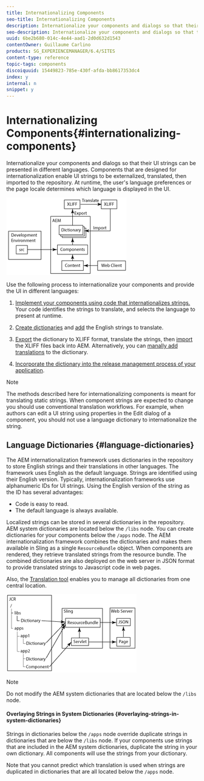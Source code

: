 ```yaml
---
title: Internationalizing Components
seo-title: Internationalizing Components
description: Internationalize your components and dialogs so that their UI strings can be presented in different languages
seo-description: Internationalize your components and dialogs so that their UI strings can be presented in different languages
uuid: 6be2b680-014c-4e44-aad1-2d0d632d1543
contentOwner: Guillaume Carlino
products: SG_EXPERIENCEMANAGER/6.4/SITES
content-type: reference
topic-tags: components
discoiquuid: 15449823-785e-430f-afda-bb8617353dc4
index: y
internal: n
snippet: y
---
```


# Internationalizing Components{#internationalizing-components}

Internationalize your components and dialogs so that their UI strings can be presented in different languages. Components that are designed for internationalization enable UI strings to be externalized, translated, then imported to the repository. At runtime, the user's language preferences or the page locale determines which language is displayed in the UI.

![](assets/chlimage_1-13.png)

Use the following process to internationalize your components and provide the UI in different languages:

1. [Implement your components using code that internationalizes strings.](../../../sites/developing/using/i18n-dev.md) Your code identifies the strings to translate, and selects the language to present at runtime.
1. [Create dictionaries](../../../sites/developing/using/i18n-translator.md#main-pars-title-0) and [add](../../../sites/developing/using/i18n-translator.md#main-pars-title-5) the English strings to translate.

1. [Export](../../../sites/developing/using/i18n-translator.md#main-pars-title-8) the dictionary to XLIFF format, translate the strings, then [import](../../../sites/developing/using/i18n-translator.md#main-pars-title-9) the XLIFF files back into AEM. Alternatively, you can [manally add translations](../../../sites/developing/using/i18n-translator.md#main-pars-title) to the dictionary.

1. [Incorporate the dictionary into the release management process of your application](../../../sites/developing/using/i18n-translator.md#main-pars-title-11).

>[!NOTE]
>
>The methods described here for internationalizing components is meant for translating static strings. When component strings are expected to change you should use conventional translation workflows. For example, when authors can edit a UI string using properties in the Edit dialog of a component, you should not use a language dictionary to internationalize the string.

## Language Dictionaries {#language-dictionaries}

The AEM internationalization framework uses dictionaries in the repository to store English strings and their translations in other languages. The framework uses English as the default language. Strings are identified using their English version. Typically, internationalization frameworks use alphanumeric IDs for UI strings. Using the English version of the string as the ID has several advantages:

* Code is easy to read.
* The default language is always available.

Localized strings can be stored in several dictionaries in the repository. AEM system dictionaries are located below the `/libs` node. You can create dictionaries for your components below the `/apps` node. The AEM internationalization framework combines the dictionaries and makes them available in Sling as a single `ResourceBundle` object. When components are rendered, they retrieve translated strings from the resource bundle. The combined dictionaries are also deployed on the web server in JSON format to provide translated strings to Javascript code in web pages.

Also, the [Translation tool](../../../sites/developing/using/i18n-translator.md) enables you to manage all dictionaries from one central location.

![](assets/chlimage_1-14.png)

>[!NOTE]
>
>Do not modify the AEM system dictionaries that are located below the `/libs` node.

#### Overlaying Strings in System Dictionaries {#overlaying-strings-in-system-dictionaries}

Strings in dictionaries below the `/apps` node override duplicate strings in dictionaries that are below the `/libs` node. If your components use strings that are included in the AEM system dictionaries, duplicate the string in your own dictionary. All components will use the strings from your dictionary.

Note that you cannot predict which translation is used when strings are duplicated in dictionaries that are all located below the `/apps` node.
